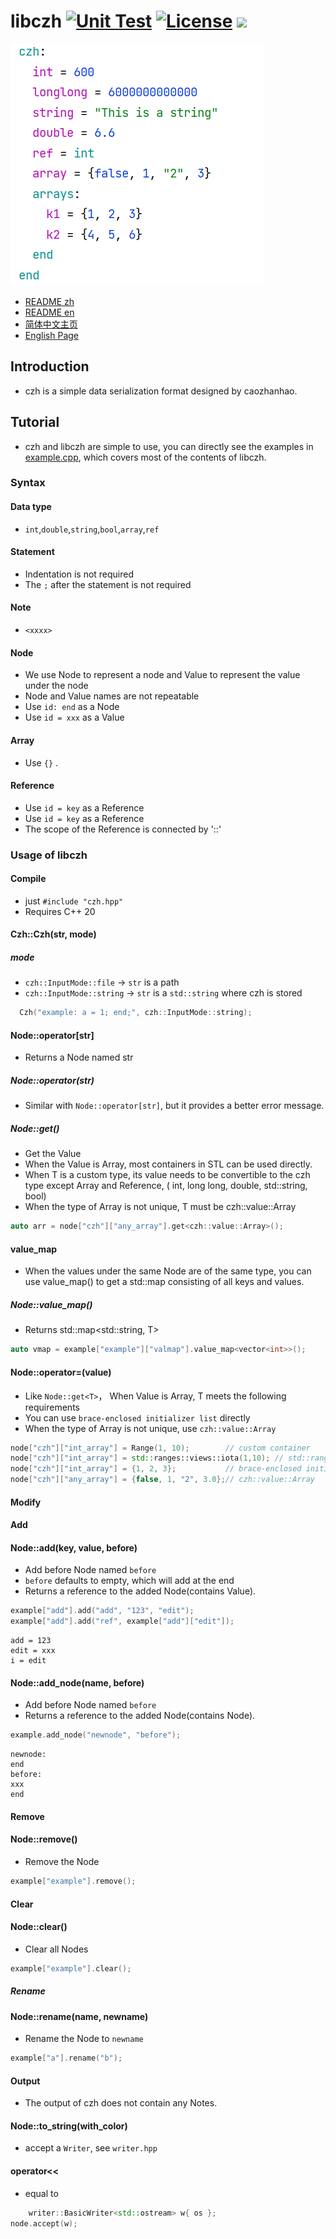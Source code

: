 # libczh  [![Unit Test](https://img.shields.io/github/actions/workflow/status/caozhanhao/libczh/tests.yml?style=flat-square)](https://github.com/caozhanhao/libczh/actions/workflows/tests.yml) [![License](https://img.shields.io/github/license/caozhanhao/libczh?label=License&style=flat-square)](LICENSE) ![](https://img.shields.io/github/v/release/caozhanhao/libczh?label=Release&style=flat-square)

![example](examples/example.png)

-   [README zh](README.md)
-   [README en](README.en.md)
-   [简体中文主页](https://libczh.vercel.app/)
-   [English Page](https://libczh-en.vercel.app/)

## Introduction

-   czh is a simple data serialization format designed by caozhanhao.

## Tutorial

-   czh and libczh are simple to use, you can directly see the examples in [example.cpp](examples/cpp/example.cpp),
    which covers most of the contents of libczh.

### Syntax

#### Data type

-   `int`,`double`,`string`,`bool`,`array`,`ref`

#### Statement

-   Indentation is not required
-   The `;` after the statement is not required

#### Note

-   `<xxxx>`

#### Node

-   We use Node to represent a node and Value to represent the value under the node
-   Node and Value names are not repeatable
-   Use `id: end` as a Node
-   Use `id = xxx` as a Value

#### Array

-   Use `{}` .

#### Reference

-   Use `id = key` as a Reference
-   Use `id = key` as a Reference
-   The scope of the Reference is connected by '::'

### Usage of libczh

#### Compile

-   just `#include "czh.hpp"`
-   Requires C++ 20

#### Czh::Czh(str, mode)

##### mode

-   `czh::InputMode::file`   -> `str` is a path
-   `czh::InputMode::string` -> `str` is a `std::string` where czh is stored

```c++
  Czh("example: a = 1; end;", czh::InputMode::string);
```

#### Node::operator[str]

- Returns a Node named str

##### Node::operator(str)

- Similar with `Node::operator[str]`, but it provides a better error message.

##### Node::get<T>()

-   Get the Value
-   When the Value is Array, most containers in STL can be used directly.
-   When T is a custom type, its value needs to be convertible to the czh type except Array and Reference, ( int, long long, double, std::string, bool)
-   When the type of Array is not unique, T must be czh::value::Array

```c++
auto arr = node["czh"]["any_array"].get<czh::value::Array>();
```

#### value_map

-   When the values under the same Node are of the same type, you can use value_map() to get a std::map consisting of
    all keys and values.

##### Node::value_map<T>()

-   Returns std::map<std::string, T>

```c++
auto vmap = example["example"]["valmap"].value_map<vector<int>>();
```

#### Node::operator=(value)

-   Like `Node::get<T>`， When Value is Array, T meets the following requirements
-   You can use `brace-enclosed initializer list` directly
-   When the type of Array is not unique, use `czh::value::Array`

```c++
node["czh"]["int_array"] = Range(1, 10);        // custom container
node["czh"]["int_array"] = std::ranges::views::iota(1,10); // std::ranges
node["czh"]["int_array"] = {1, 2, 3};           // brace-enclosed initializer list
node["czh"]["any_array"] = {false, 1, "2", 3.0};// czh::value::Array
```

#### Modify

#### Add

#### Node::add(key, value, before)

-   Add before Node named `before`
-   `before` defaults to empty, which will add at the end
-   Returns a reference to the added Node(contains Value).

```c++
example["add"].add("add", "123", "edit");
example["add"].add("ref", example["add"]["edit"]);
```

```
add = 123
edit = xxx
i = edit
```

#### Node::add_node(name, before)

-   Add before Node named `before`
-   Returns a reference to the added Node(contains Node).

```c++
example.add_node("newnode", "before");
```

```
newnode:
end
before:
xxx
end
```

#### Remove

#### Node::remove()

-   Remove the Node

```c++
example["example"].remove();
```

#### Clear

#### Node::clear()

-   Clear all Nodes

```c++
example["example"].clear();
```

##### Rename

#### Node::rename(name, newname)

-   Rename the Node to `newname`

```c++
example["a"].rename("b");
```

#### Output

-   The output of czh does not contain any Notes.

#### Node::to_string(with_color)

- accept a `Writer`, see `writer.hpp`

#### operator<<

- equal to

```c++
    writer::BasicWriter<std::ostream> w{ os };
node.accept(w);
```
